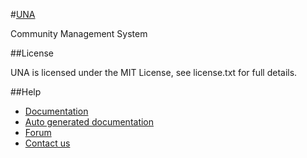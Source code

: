 #[UNA](https://una.io)

Community Management System

##License

UNA is licensed under the MIT License, see license.txt for full details.

##Help

- [Documentation](https://github.com/unaio/una/wiki)
- [Auto generated documentation](http://ci.boonex.com/docs)
- [Forum](https://una.io/page/discussions-home)
- [Contact us](https://una.io/page/contact)
